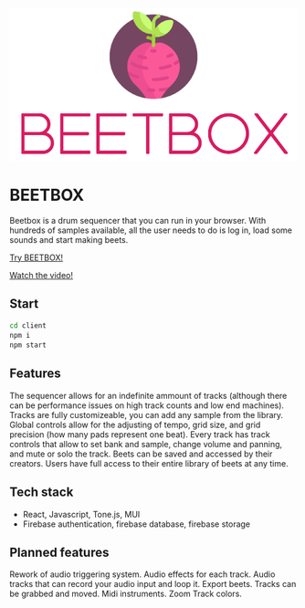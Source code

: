 ![LOGO](https://github.com/JackBlakeston/BEETBOX/blob/main/client/src/assets/images/BEETBOX_LOGO.png)

# BEETBOX
Beetbox is a drum sequencer that you can run in your browser. 
With hundreds of samples available, all the user needs to do is log in, load some sounds and start making beets.

[Try BEETBOX!](https://beetbox.netlify.app/)

[Watch the video!](https://www.youtube.com/watch?v=e780VrMg_1k&ab_channel=JackBlakeston)

## Start

```bash
cd client
npm i
npm start
````

## Features

The sequencer allows for an indefinite ammount of tracks (although there can be performance issues on high track counts and low end machines).
Tracks are fully customizeable, you can add any sample from the library.
Global controls allow for the adjusting of tempo, grid size, and grid precision (how many pads represent one beat).
Every track has track controls that allow to set bank and sample, change volume and panning, and mute or solo the track.
Beets can be saved and accessed by their creators. Users have full access to their entire library of beets at any time.

## Tech stack

- React, Javascript, Tone.js, MUI
- Firebase authentication, firebase database, firebase storage

## Planned features

Rework of audio triggering system.
Audio effects for each track.
Audio tracks that can record your audio input and loop it.
Export beets.
Tracks can be grabbed and moved. 
Midi instruments.
Zoom
Track colors.
